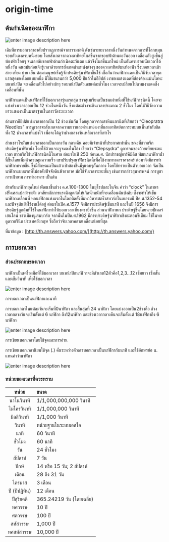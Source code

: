 # origin-time

## ต้นกำเนิดของนาฬิกา

![enter image description here](http://2.bp.blogspot.com/-f77X4HwsEH8/VCF4qitLa1I/AAAAAAAAAB8/zRWW7Z-x_9o/s1600/clock+1.jpg)

เดิมทีการบอกเวลาอาศัยปรากฏการณ์จากธรรมชาติ ดังเช่นระยะเวลาหนึ่งวันกำหนดจากการที่โลกหมุนรอบตัวเองครบหนึ่งรอบ โดยสังเกตจากดวงอาทิตย์โผล่ขึ้นจากขอบฟ้าด้านตะวันออก เคลื่อนตัวสูงขึ้นสู่ท้องฟ้าเรื่อยๆ จนเลยลับขอบฟ้าด้านกำเนิดตะวันตก แล้วจึงโผล่ขึ้นมาใหม่ เป็นอันครบรอบนับเวลาได้หนึ่งวัน คนสมัยก่อนจึงรู้เวลาด้วยการสังเกตตำแหน่งต่างๆ ของดวงอาทิตย์บนท้องฟ้า ซึ่งบอกเวลาเช้า สาย เที่ยง บ่าย เย็น ต่อมามนุษย์เริ่มรู้จักประดิษฐ์นาฬิกาขึ้นใช้ เชื่อกันว่านาฬิกาแดดเป็นวิธีจับเวลายุคแรกสุดของโลกแบบหนึ่ง มีใช้มานานกว่า 5,000 ปีแล้วในอียิปต์ เงาของแสงแดดที่ส่องต้องแผ่นโลหะบนหน้าปัด จะเคลื่อนตัวไปอย่างช้าๆ รอบหน้าปัดตัวเลขแต่ละชั่วโมง เวลาจะเปลี่ยนไปตามเงาแดดซึ่งเคลื่อนที่นั้น

นาฬิกาแดดเป็นนาฬิกาที่ใช้บอกเวลารุ่นแรกสุด ชาวสุเมเรียนเป็นชนเผ่าหนึ่งที่ใช้นาฬิกาชนิดนี้ โดยจะแบ่งช่วงเวลาออกเป็น 12 ช่วงในหนึ่งวัน ซึ่งแต่ละช่วงจะกินเวลาประมาณ 2 ชั่วโมง โดยใช้วิธีวัดความยาวแสงเงาเป็นมาตรฐานในการวัดระยะเวลา

ด้านชาวอียิปต์แบ่งเวลาออกเป็น 12 ช่วงเช่นกัน โดยดูเวลาจากเสาหินแกรนิตที่เรียกว่า “Cleopratra Needles” การดูเวลาจะสังเกตจากความยาวและตำแหน่งเงาที่แสงอาทิตย์ตกกระทบบนพื้นทำกับขีดทั้ง 12 ช่วงเวลาที่แบ่งไว้ เพื่อจะได้ดูว่าช่วงกลางวันเหลือเวลาที่เท่าไร

ส่วนชาวโรมันแบ่งเวลาออกเป็นกลางวัน กลางคืน คอยมีเจ้าหน้าที่ประกาศเท่านั้น ขณะที่ชาวกรีกประดิษฐ์นาฬิกาน้ำ โดยใช้ถ้วยเจาะรูจมลงในโอ่ง เรียกว่า “Clepsydra” ดูการจมของถ้วยเทียบระยะเวลา ชาวกรีกใช้นาฬิกาชนิดนี้ในศาล ต่อมาในปี 250 ก่อนค.ศ. นักปราชญ์อาร์คิมิดิส พัฒนานาฬิกาน้ำนี้ขึ้นโดยเพิ่มตัวควบคุมความเร็ว เขาปรับปรุงนาฬิกชนิดนี้เพื่อใช้งานทางดาราศาสตร์ ต่อมาจึงมีการทำนาฬิกาทรายขึ้น ซึ่งมีลักษณะเป็นแก้วเป่าสองชิ้นมีรูแคบๆกั้นกลาง โดยใช้ทรายเป็นตัวบอกเวลา จัดเป็นนาฬิกาแบบแรกที่ไม่อาศัยปัจจัยดินฟ้าอากาศ มักใช้จับเวลาระยะสั้นๆ เช่นการกล่าวสุนทรพจน์ การบูชา การเฝ้ายาม การทำอาหาร เป็นต้น

สำหรับนาฬิกายุคใหม่ พัฒนาขึ้นช่วง ค.ศ.100-1300 ในยุโรปและในจีน คำว่า “clock” ในภาษาฝรั่งเศสแปลว่าระฆัง อาศัยหลักการแรงดึงดูดก่อให้เกิดน้ำหนักที่จะเคลื่อนคันบังคับ ซึ่งจะทำให้เข็มนาฬิกาเคลื่อนที่ หอนาฬิกาแห่งแรกในโลกติดตั้งที่มหาวิหารสตร๊าสบวร์กในเยอรมนี ปีค.ศ.1352-54 และปัจจุบันยังใช้งานได้อยู่ ต่อมาในปีค.ศ.1577 จึงมีการประดิษฐ์เข็มนาที และในปี 1656 จึงมีการประดิษฐ์ลูกตุ้มที่ใช้ในนาฬิกาทำให้บอกเวลาเที่ยงตรงยิ่งขึ้น ส่วนนาฬิกาพก ประดิษฐ์ขึ้นโดยนายปีเตอร์ เฮนไลน์ ชาวเมืองนูเรมบวร์ก จากนั้นในปีค.ศ.1962 มีการประดิษฐ์นาฬิกาเชิงอะตอมซีเซียม ใช้ในหอดูดาวกรีนิช ประเทศอังกฤษ ซึ่งถือว่าจับเวลาคลาดเคลื่อนน้อยที่สุด

ที่มาข้อมูล : [http://th.answers.yahoo.com/](http://th.answers.yahoo.com/)

## การบอกเวลา

### ส่วนประกอบของเวลา

นาฬิกาเป็นเครื่องมือที่ใช้บอกเวลา บนหน้าปักนาฬิกาจะมีตัวเลข12ตัวคือ1,2,3…12 เข็มยาว เข็มสั้น และเข็มวินาที เพื่อใช้บอกเวลา

![enter image description here](https://sites.google.com/site/suthidajansong/_/rsrc/1516877462780/home/hnwy-thi3-wela/%E0%B9%80%E0%B8%A7%E0%B8%A5%E0%B8%B21.jpg)

การบอกเวลาเป็นนาฬิกาและนาที

การบอกเวลาในแต่ละวันจะเริ่มที่0นาฬิกา และสิ้นสุดที่ 24 นาฬิกา โดยแบ่งออกเป็น2ช่วงคือ ช่วงเวลากลางวันจะเริ่มตั้งแต่ 6 นาฬิกา ถึง12นาฬิกา และช่วงเวลากลางคืนจะเริ่มตั้งแต่ 18นาฬิกาถึง 6 นาฬิกา

![enter image description here](https://sites.google.com/site/suthidajansong/_/rsrc/1516877547858/home/hnwy-thi3-wela/%E0%B9%80%E0%B8%A7%E0%B8%A5%E0%B8%B22.jpg)

การเขียนบอกเวลาโดยใช้จุดและการอ่าน

การเขียนบอกเวลานิยมใช้จุด \(.\) คั่นระหว่างตัวเลขบอกเวลาเป็นนาฬิกากับนาที และใช้อักษรย่อ น. แทนคำว่านาฬิกา

![enter image description here](https://sites.google.com/site/suthidajansong/_/rsrc/1516877600955/home/hnwy-thi3-wela/%E0%B9%80%E0%B8%A7%E0%B8%A5%E0%B8%B23.jpg)

### หน่วยของเวลาที่ควรทราบ

| หน่วย | ขนาด |
| :---: | :--- |
| นาโนวินาที | 1/1,000,000,000  วินาที |
| ไมโครวินาที | 1/1,000,000  วินาที |
| มิลลิวินาที | 1/1,000  วินาที |
| วินาที | หน่วยฐานในระบบเอสไอ |
| นาที | 60 วินาที |
| ชั่วโมง | 60 นาที |
| วัน | 24 ชั่วโมง |
| สัปดาห์ | 7 วัน |
| ปักษ์ | 14 หรือ 15 วัน; 2 สัปดาห์ |
| เดือน | 28 ถึง 31 วัน |
| ไตรมาส | 3 เดือน |
| ปี \(ปีปฏิทิน\) | 12 เดือน |
| ปีสุริยคติ | 365.24219 วัน \(โดยเฉลี่ย\) |
| ทศวรรษ | 10 ปี |
| ศตวรรษ | 100 ปี |
| สหัสวรรษ | 1,000 ปี |
| ทศสหัสวรรษ | 10,000 ปี |

